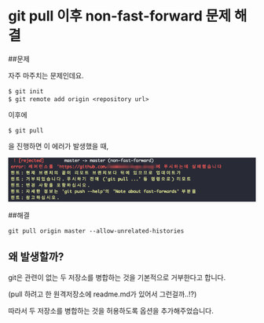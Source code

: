 # git pull 이후 non-fast-forward 문제 해결



##문제

자주 마주치는 문제인데요.

```
$ git init
$ git remote add origin <repository url>
```

이후에

```
$ git pull
```

을 진행하면 이 에러가 발생했을 때,

![error image](../pic/git_pull1.png)

##해결

```
git pull origin master --allow-unrelated-histories
```



## 왜 발생할까?

git은 관련이 없는 두 저장소를 병합하는 것을 기본적으로 거부한다고 합니다.

(pull 하려고 한 원격저장소에 readme.md가 있어서 그런걸까..!?)

따라서 두 저장소를 병합하는 것을 허용하도록 옵션을 추가해주었습니다.